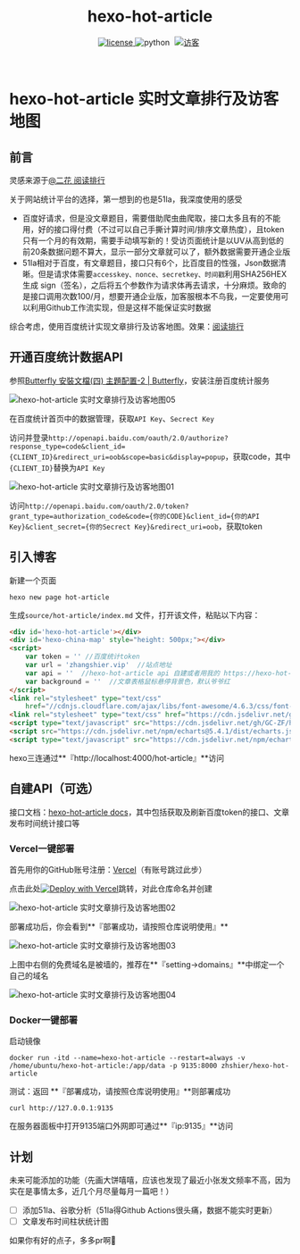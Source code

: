 <h1 align="center">hexo-hot-article</h1>

<!-- 徽标 -->
<p align="center">
  <a href="https://github.com/GC-ZF/hexo-hot-article/blob/main/LICENSE">
    <img src="https://img.shields.io/github/license/GC-ZF/hexo-hot-article" alt="license">
  </a>

  <img src="https://img.shields.io/badge/python-3.7.3+-blue" alt="python">

  <a style="margin-inline:5px" target="_blank" href="">
    <img  src="https://visitor-badge.glitch.me/badge?page_id=hexo-hot-article" title="访客"/>
  </a>
</p></br>

# hexo-hot-article 实时文章排行及访客地图

## 前言

灵感来源于[@二花 阅读排行](https://thiscute.world/statistics/)

关于网站统计平台的选择，第一想到的也是51la，我深度使用的感受

* 百度好请求，但是没文章题目，需要借助爬虫曲爬取，接口太多且有的不能用，好的接口得付费（不过可以自己手撕计算时间/排序文章热度），且token只有一个月的有效期，需要手动填写新的！受访页面统计是以UV从高到低的前20条数据问题不算大，显示一部分文章就可以了，额外数据需要开通企业版
* 51la相对于百度，有文章题目，接口只有6个，比百度目的性强，Json数据清晰。但是请求体需要`accesskey、nonce、secretkey、时间戳`利用SHA256HEX生成 sign（签名），之后将五个参数作为请求体再去请求，十分麻烦。致命的是接口调用次数100/月，想要开通企业版，加客服根本不鸟我，一定要使用可以利用Github工作流实现，但是这样不能保证实时数据

综合考虑，使用百度统计实现文章排行及访客地图。效果：[阅读排行](https://zhangshier.vip/hot-article)

## 开通百度统计数据API

参照[Butterfly 安裝文檔(四) 主題配置-2 | Butterfly](https://butterfly.js.org/posts/ceeb73f/#分析統計)，安装注册百度统计服务

![hexo-hot-article 实时文章排行及访客地图05](https://cdn.jsdelivr.net/gh/GC-ZF/hexo-hot-article/static/hexo-hot-article05.png)

在百度统计首页中的数据管理，获取`API Key`、`Secrect Key`

访问并登录`http://openapi.baidu.com/oauth/2.0/authorize?response_type=code&client_id={CLIENT_ID}&redirect_uri=oob&scope=basic&display=popup`，获取code，其中`{CLIENT_ID}`替换为`API Key`

![hexo-hot-article 实时文章排行及访客地图01](https://cdn.jsdelivr.net/gh/GC-ZF/hexo-hot-article/static/hexo-hot-article01.png)

访问`http://openapi.baidu.com/oauth/2.0/token?grant_type=authorization_code&code={你的CODE}&client_id={你的API Key}&client_secret={你的Secrect Key}&redirect_uri=oob`，获取token

## 引入博客

新建一个页面

```shell
hexo new page hot-article
```

生成`source/hot-article/index.md` 文件，打开该文件，粘贴以下内容：

```html
<div id='hexo-hot-article'></div>
<div id='hexo-china-map' style="height: 500px;"></div>
<script>
    var token = '' //百度统计token
    var url = 'zhangshier.vip'	//站点地址
    var api = ''  //hexo-hot-article api 自建或者用我的 https://hexo-hot-article.zhangshier.vip/
    var background = ''  //文章表格鼠标悬停背景色，默认爷爷红
</script>
<link rel="stylesheet" type="text/css"
    href="//cdnjs.cloudflare.com/ajax/libs/font-awesome/4.6.3/css/font-awesome.css">
<link rel="stylesheet" type="text/css" href="https://cdn.jsdelivr.net/gh/GC-ZF/hexo-hot-article/static/hot-article.min.css">
<script type="text/javascript" src="https://cdn.jsdelivr.net/gh/GC-ZF/hexo-hot-article/static/hot-article.min.js"></script>
<script src="https://cdn.jsdelivr.net/npm/echarts@5.4.1/dist/echarts.js"></script>
<script type="text/javascript" src="https://cdn.jsdelivr.net/npm/echarts@4.9.0/map/js/china.js"></script>
```

hexo三连通过**『http://localhost:4000/hot-article』**访问

## 自建API（可选）

接口文档：[hexo-hot-article docs](https://hexo-hot-article.zhangshier.vip/docs)，其中包括获取及刷新百度token的接口、文章发布时间统计接口等

### Vercel一键部署

首先用你的GitHub账号注册：[Vercel](https://vercel.com/)（有账号跳过此步）

点击此处[![Deploy with Vercel](https://vercel.com/button)](https://vercel.com/new/clone?repository-https://github.com/GC-ZF/hexo-hot-article)跳转，对此仓库命名并创建

![hexo-hot-article 实时文章排行及访客地图02](https://cdn.jsdelivr.net/gh/GC-ZF/hexo-hot-article/static/hexo-hot-article02.png)

部署成功后，你会看到**『部署成功，请按照仓库说明使用』**

![hexo-hot-article 实时文章排行及访客地图03](https://cdn.jsdelivr.net/gh/GC-ZF/hexo-hot-article/static/hexo-hot-article03.png)

上图中右侧的免费域名是被墙的，推荐在**『setting->domains』**中绑定一个自己的域名

![hexo-hot-article 实时文章排行及访客地图04](https://cdn.jsdelivr.net/gh/GC-ZF/hexo-hot-article/static/hexo-hot-article04.png)

### Docker一键部署

启动镜像

```docker
docker run -itd --name=hexo-hot-article --restart=always -v /home/ubuntu/hexo-hot-article:/app/data -p 9135:8000 zhshier/hexo-hot-article
```

测试：返回 **『部署成功，请按照仓库说明使用』**则部署成功

```
curl http://127.0.0.1:9135
```

在服务器面板中打开9135端口外网即可通过**『ip:9135』**访问

## 计划

未来可能添加的功能（先画大饼嘻嘻，应该也发现了最近小张发文频率不高，因为实在是事情太多，近几个月尽量每月一篇吧！）

- [ ] 添加51la、谷歌分析（51la得Github Actions很头痛，数据不能实时更新）
- [ ] 文章发布时间柱状统计图

如果你有好的点子，多多pr啊🤩
